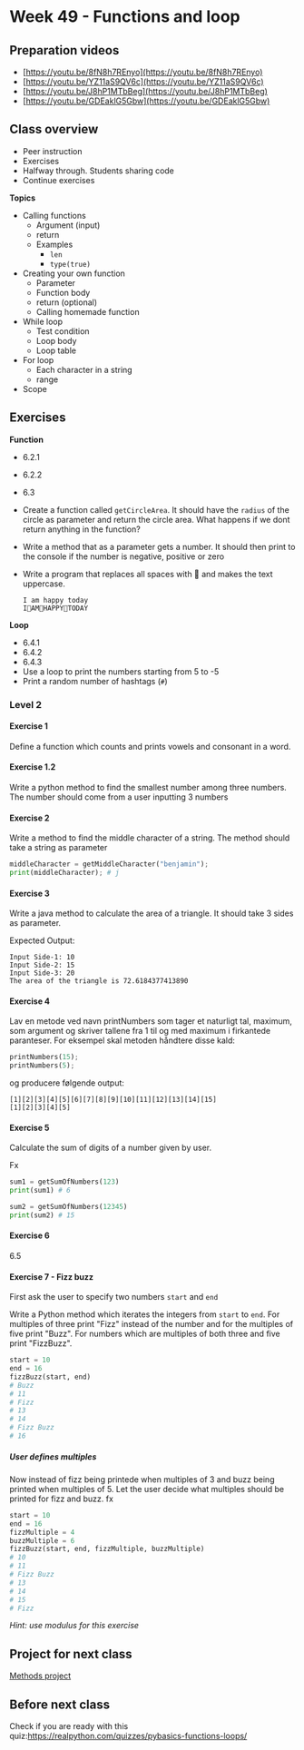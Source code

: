 # Week 49 - Functions and loop



## Preparation videos

- [https://youtu.be/8fN8h7REnyo](https://youtu.be/8fN8h7REnyo)
- [https://youtu.be/YZ11aS9QV6c](https://youtu.be/YZ11aS9QV6c)
- [https://youtu.be/J8hP1MTbBeg](https://youtu.be/J8hP1MTbBeg)
- [https://youtu.be/GDEaklG5Gbw](https://youtu.be/GDEaklG5Gbw)



<!--

## Peer instruction



### Question 1

```python
name = "benjamin"
size_of_name = len(name)
last_character = name[size_of_name]
print(last_character)
```

What will this program print?

1. `i`
2. `n`
3. `8`
4. `benjamin`
5. Error thrown



### Question 2

```python
print("KøBeNhAvN".lower()[3:6])
```

What will this program print?

1. `eNhA`
2. `enha`
3. `enh`
4. `københavn`
5. `kebabenhavn`
6. Error thrown



### Question 3

```python
name = "hello"
name_size = len(name - 1)
print(name_size % 3)
```

1. `0`
2. `1`
3. `2`
4. `3`
5. `4`
6. Error thrown

-->



## Class overview

- Peer instruction
- Exercises
- Halfway through. Students sharing code
- Continue exercises



**Topics**

- Calling functions
  - Argument (input)
  - return
  - Examples
    - `len`
    - `type(true)`
- Creating your own function
  - Parameter
  - Function body
  - return (optional)
  - Calling homemade function
- While loop
  - Test condition
  - Loop body
  - Loop table
- For loop
  - Each character in a string
  - range
- Scope



## Exercises



**Function**

- 6.2.1

- 6.2.2

- 6.3

- Create a function called `getCircleArea`. It should have the `radius` of the circle as parameter and return the circle area. What happens if we dont return anything in the function?

- Write a method that as a parameter gets a number. It should then print to the console if the number is negative, positive or zero

- Write a program that replaces all spaces with 👏 and makes the text uppercase.

  ```
  I am happy today
  I👏AM👏HAPPY👏TODAY
  ```

**Loop**

- 6.4.1
- 6.4.2
- 6.4.3
- Use a loop to print the numbers starting from 5 to -5
- Print a random number of hashtags (`#`) 



### Level 2



#### Exercise 1

Define a function which counts and prints vowels and consonant in a word.



#### Exercise 1.2

Write a python method to find the smallest number among three numbers. The number should come from a user inputting 3 numbers



#### Exercise 2

Write a method to find the middle character of a string. The method should take a string as parameter

```python
middleCharacter = getMiddleCharacter("benjamin"); 
print(middleCharacter); # j
```



#### Exercise 3

Write a java method to calculate the area of a triangle. It should take 3 sides as parameter.

Expected Output:

```
Input Side-1: 10                                                                               
Input Side-2: 15                                                                               
Input Side-3: 20                                                                              
The area of the triangle is 72.6184377413890
```



#### Exercise 4

Lav en metode ved navn printNumbers som tager et naturligt tal, maximum, som argument og skriver tallene fra 1 til og med maximum i firkantede paranteser. For eksempel skal metoden håndtere disse kald:

```python
printNumbers(15);
printNumbers(5);
```

og producere følgende output:

```
[1][2][3][4][5][6][7][8][9][10][11][12][13][14][15]
[1][2][3][4][5]
```



#### Exercise 5

Calculate the sum of digits of a number given by user.

Fx

```python
sum1 = getSumOfNumbers(123)
print(sum1) # 6

sum2 = getSumOfNumbers(12345)
print(sum2) # 15
```



#### Exercise 6

6.5



#### Exercise 7 - Fizz buzz

First ask the user to specify two numbers `start` and `end`

Write a Python method which iterates the integers from `start` to `end`. For  multiples of three print "Fizz" instead of the number and for the  multiples of five print "Buzz". For numbers which are multiples of both  three and five print "FizzBuzz".

```python
start = 10
end = 16
fizzBuzz(start, end)
# Buzz
# 11
# Fizz
# 13
# 14
# Fizz Buzz
# 16
```



##### User defines multiples

Now instead of fizz being printede when multiples of 3 and buzz being printed when multiples of 5. Let the user decide what multiples should be printed for fizz and buzz. fx

```python
start = 10
end = 16
fizzMultiple = 4
buzzMultiple = 6
fizzBuzz(start, end, fizzMultiple, buzzMultiple)
# 10
# 11
# Fizz Buzz
# 13
# 14
# 15
# Fizz
```

*Hint: use modulus for this exercise*



## Project for next class

[Methods project](../projects/methods-project.md)



## Before next class

Check if you are ready with this quiz:https://realpython.com/quizzes/pybasics-functions-loops/